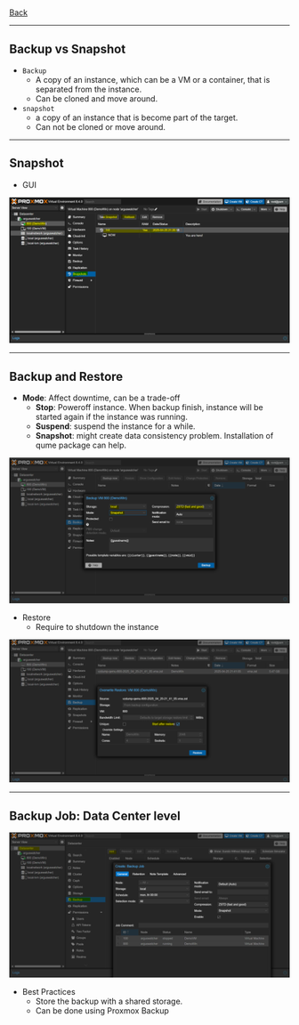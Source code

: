 # 

[Back](../proxmox.md)

---

## Backup vs Snapshot

- `Backup`
  - A copy of an instance, which can be a VM or a container, that is separated from the instance.
  - Can be cloned and move around.
- `snapshot`
  - a copy of an instance that is become part of the target.
  - Can not be cloned or move around.

---

## Snapshot

- GUI

![pic](./pic/snapshot01.png)

---

## Backup and Restore

- **Mode**: Affect downtime, can be a trade-off
  - **Stop**: Poweroff instance. When backup finish, instance will be started again if the instance was running.
  - **Suspend**: suspend the instance for a while.
  - **Snapshot**: might create data consistency problem. Installation of qume package can help.

![pic](./pic/backup01.png)

- Restore
  - Require to shutdown the instance

![pic](./pic/resore01.png)

---

## Backup Job: Data Center level

![pic](./pic/backup02.png)

- Best Practices
  - Store the backup with a shared storage.
  - Can be done using Proxmox Backup